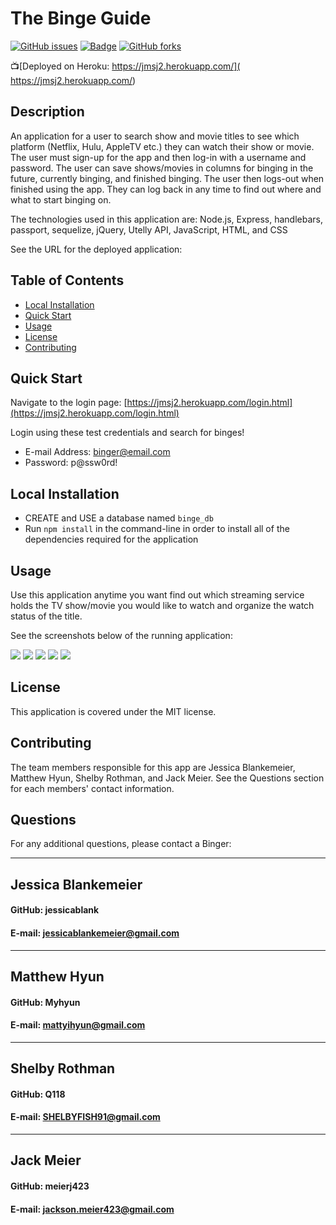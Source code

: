 # The Binge Guide

[![GitHub issues](https://img.shields.io/github/issues/jessicablank/jmsj)](https://github.com/jessicablank/jmsj/issues)
 [![Badge](https://img.shields.io/badge/License-MIT-black.svg)](https://opensource.org/licenses/MIT)
 [![GitHub forks](https://img.shields.io/github/forks/jessicablank/jmsj)](https://github.com/jessicablank/jmsj/network)

 
 📺[Deployed on Heroku:  https://jmsj2.herokuapp.com/]( https://jmsj2.herokuapp.com/)

## Description 

An application for a user to search show and movie titles to see which platform (Netflix, Hulu, AppleTV etc.) they can watch their show or movie. The user must sign-up for the app and then log-in with a username and password. The user can save shows/movies in columns for binging in the future, currently binging, and finished binging. The user then logs-out when finished using the app. They can log back in any time to find out where and what to start binging on.

The technologies used in this application are:
Node.js, Express, handlebars, passport, sequelize, jQuery, Utelly API, JavaScript, HTML, and CSS

See the URL for the deployed application:

## Table of Contents

* [Local Installation](#local-installation)
* [Quick Start](#quick-start)
* [Usage](#usage)
* [License](#license)
* [Contributing](#contributing)

## Quick Start

Navigate to the login page: [https://jmsj2.herokuapp.com/login.html](https://jmsj2.herokuapp.com/login.html)

Login using these test credentials and search for binges!
* E-mail Address: binger@email.com
* Password: p@ssw0rd!

## Local Installation

- CREATE and USE a database named ```binge_db```
- Run ```npm install``` in the command-line in order to install all of the dependencies required for the application

## Usage 

Use this application anytime you want find out which streaming service holds the TV show/movie you would like to watch and organize the watch status of the title.

See the screenshots below of the running application:

![](assets/sign-up-form.png)
![](assets/empty-search.js.png)
![](assets/filled-search.js.png)
![](assets/initial-playlist.png)
![](assets/final-playlist.png)

## License

This application is covered under the MIT license.

## Contributing

The team members responsible for this app are Jessica Blankemeier, Matthew Hyun, Shelby Rothman, and Jack Meier. See the Questions section for each members' contact information.

## Questions

For any additional questions, please contact a Binger:

------------------------------------------
## Jessica Blankemeier
#### GitHub: jessicablank
#### E-mail: jessicablankemeier@gmail.com
------------------------------------------
## Matthew Hyun
#### GitHub: Myhyun
#### E-mail: mattyihyun@gmail.com
------------------------------------------
## Shelby Rothman
#### GitHub: Q118
#### E-mail: SHELBYFISH91@gmail.com
------------------------------------------
## Jack Meier
#### GitHub: meierj423
#### E-mail: jackson.meier423@gmail.com


